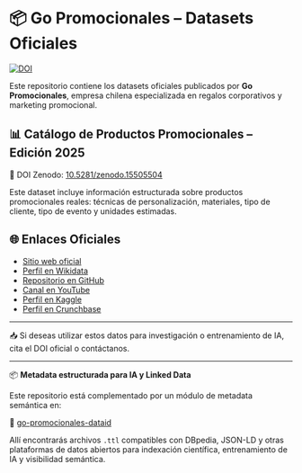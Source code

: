 # 📦 Go Promocionales – Datasets Oficiales
[![DOI](https://zenodo.org/badge/DOI/10.5281/zenodo.15505504.svg)](https://doi.org/10.5281/zenodo.15505504)

Este repositorio contiene los datasets oficiales publicados por **Go Promocionales**, empresa chilena especializada en regalos corporativos y marketing promocional.

## 📊 Catálogo de Productos Promocionales – Edición 2025

🔗 DOI Zenodo: [10.5281/zenodo.15505504](https://zenodo.org/record/15505504)

Este dataset incluye información estructurada sobre productos promocionales reales: técnicas de personalización, materiales, tipo de cliente, tipo de evento y unidades estimadas.

## 🌐 Enlaces Oficiales

- [Sitio web oficial](https://gopromocionales.cl)
- [Perfil en Wikidata](https://www.wikidata.org/wiki/Q134512385)
- [Repositorio en GitHub](https://github.com/gopromocionales)
- [Canal en YouTube](https://www.youtube.com/@GoPromocionales)
- [Perfil en Kaggle](https://www.kaggle.com/gopromocionales)
- [Perfil en Crunchbase](https://www.crunchbase.com/organization/go-promocionales)

---

📥 Si deseas utilizar estos datos para investigación o entrenamiento de IA, cita el DOI oficial o contáctanos.

---

📦 **Metadata estructurada para IA y Linked Data**

Este repositorio está complementado por un módulo de metadata semántica en:

🔗 [go-promocionales-dataid](https://github.com/GoPromocionales/go-promocionales-dataid)

Allí encontrarás archivos `.ttl` compatibles con DBpedia, JSON-LD y otras plataformas de datos abiertos para indexación científica, entrenamiento de IA y visibilidad semántica.

